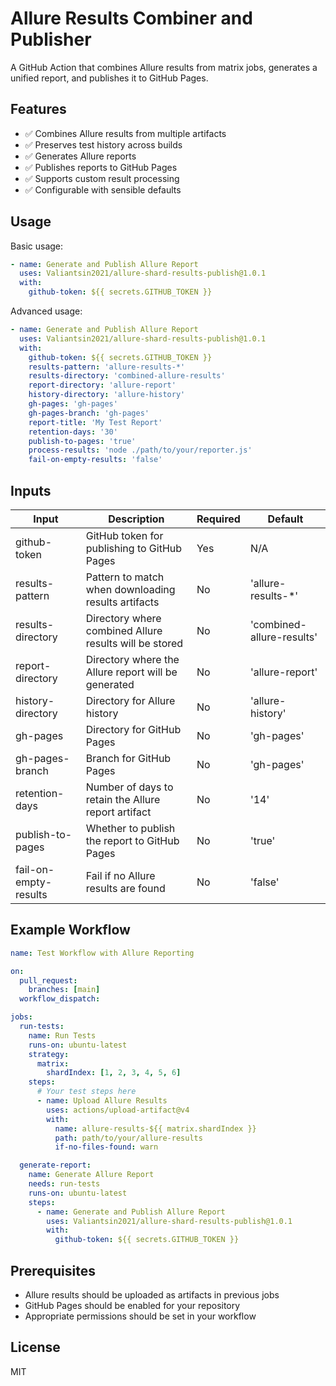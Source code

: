 # Allure Results Combiner and Publisher

A GitHub Action that combines Allure results from matrix jobs, generates a unified report, and publishes it to GitHub Pages.

## Features

- ✅ Combines Allure results from multiple artifacts
- ✅ Preserves test history across builds
- ✅ Generates Allure reports
- ✅ Publishes reports to GitHub Pages
- ✅ Supports custom result processing
- ✅ Configurable with sensible defaults

## Usage

Basic usage:

```yaml
- name: Generate and Publish Allure Report
  uses: Valiantsin2021/allure-shard-results-publish@1.0.1
  with:
    github-token: ${{ secrets.GITHUB_TOKEN }}
```

Advanced usage:

```yaml
- name: Generate and Publish Allure Report
  uses: Valiantsin2021/allure-shard-results-publish@1.0.1
  with:
    github-token: ${{ secrets.GITHUB_TOKEN }}
    results-pattern: 'allure-results-*'
    results-directory: 'combined-allure-results'
    report-directory: 'allure-report'
    history-directory: 'allure-history'
    gh-pages: 'gh-pages'
    gh-pages-branch: 'gh-pages'
    report-title: 'My Test Report'
    retention-days: '30'
    publish-to-pages: 'true'
    process-results: 'node ./path/to/your/reporter.js'
    fail-on-empty-results: 'false'
```

## Inputs

| Input                | Description                                           | Required | Default                |
|----------------------|-------------------------------------------------------|----------|------------------------|
| github-token         | GitHub token for publishing to GitHub Pages           | Yes      | N/A                    |
| results-pattern      | Pattern to match when downloading results artifacts   | No       | 'allure-results-*'     |
| results-directory    | Directory where combined Allure results will be stored| No       | 'combined-allure-results' |
| report-directory     | Directory where the Allure report will be generated   | No       | 'allure-report'        |
| history-directory    | Directory for Allure history                          | No       | 'allure-history'       |
| gh-pages             | Directory for GitHub Pages                            | No       | 'gh-pages'             |
| gh-pages-branch      | Branch for GitHub Pages                               | No       | 'gh-pages'             |
| retention-days       | Number of days to retain the Allure report artifact   | No       | '14'                   |
| publish-to-pages     | Whether to publish the report to GitHub Pages         | No       | 'true'                 |
| fail-on-empty-results| Fail if no Allure results are found                   | No       | 'false'                |

## Example Workflow

```yaml
name: Test Workflow with Allure Reporting

on:
  pull_request:
    branches: [main]
  workflow_dispatch:

jobs:
  run-tests:
    name: Run Tests
    runs-on: ubuntu-latest
    strategy:
      matrix:
        shardIndex: [1, 2, 3, 4, 5, 6]
    steps:
      # Your test steps here
      - name: Upload Allure Results
        uses: actions/upload-artifact@v4
        with:
          name: allure-results-${{ matrix.shardIndex }}
          path: path/to/your/allure-results
          if-no-files-found: warn

  generate-report:
    name: Generate Allure Report
    needs: run-tests
    runs-on: ubuntu-latest
    steps:
      - name: Generate and Publish Allure Report
        uses: Valiantsin2021/allure-shard-results-publish@1.0.1
        with:
          github-token: ${{ secrets.GITHUB_TOKEN }}
```

## Prerequisites

- Allure results should be uploaded as artifacts in previous jobs
- GitHub Pages should be enabled for your repository
- Appropriate permissions should be set in your workflow

## License

MIT